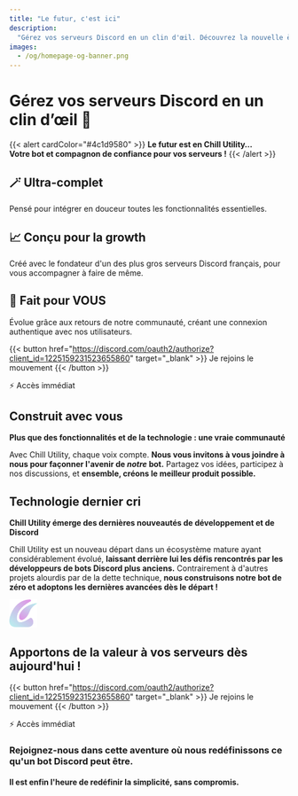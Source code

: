 ```yaml
---
title: "Le futur, c'est ici"
description:
  "Gérez vos serveurs Discord en un clin d'œil. Découvrez la nouvelle ère de la gestion de communauté avec Chill Utility ! 🚀"
images:
  - /og/homepage-og-banner.png
---
```


# Gérez vos serveurs Discord en un clin d’œil 🚀

<div class="homepage-head-box text-lg backdrop-blur justify-center">

  {{< alert cardColor="#4c1d9580" >}}
  **Le futur est en Chill Utility…**  
  **Votre bot et compagnon de confiance pour vos serveurs !**
  {{< /alert >}}

</div>

<div class="homepage-head-section-boxes-wrapper w-full grid gap-4 md:grid-cols-3">
  <article
    class="min-w-full min-h-full border-neutral-200 dark:border-neutral-700 border-2 rounded overflow-hidden shadow-lg relative backdrop-blur px-6 py-4 text-left">
    <h2
      class="homepage-head-section-box-title font-bold text-xl text-neutral-800 decoration-primary-500 dark:text-neutral">
      🪄 Ultra-complet
    </h2>
    <p class="homepage-head-section-box-desc py-1 prose dark:prose-invert">
      Pensé pour intégrer en douceur toutes les fonctionnalités essentielles.
    </p>
  </article>
  <article
    class="min-w-full min-h-full border-neutral-200 dark:border-neutral-700 border-2 rounded overflow-hidden shadow-lg relative backdrop-blur px-6 py-4 text-left">
    <h2
      class="homepage-head-section-box-title font-bold text-xl text-neutral-800 decoration-primary-500 dark:text-neutral">
      📈 Conçu pour la growth
    </h2>
    <p class="homepage-head-section-box-desc py-1 prose dark:prose-invert">
      Créé avec le fondateur d'un des plus gros serveurs Discord français, pour vous accompagner à faire de même.
    </p>
  </article>
  <article
    class="min-w-full min-h-full border-neutral-200 dark:border-neutral-700 border-2 rounded overflow-hidden shadow-lg relative backdrop-blur px-6 py-4 text-left">
    <h2
      class="homepage-head-section-box-title font-bold text-xl text-neutral-800 decoration-primary-500 dark:text-neutral">
      🫵 Fait pour VOUS
    </h2>
    <p class="homepage-head-section-box-desc py-1 prose dark:prose-invert">
      Évolue grâce aux retours de notre communauté, créant une connexion authentique avec nos utilisateurs.
    </p>
  </article>
</div>

{{< button href="https://discord.com/oauth2/authorize?client_id=1225159231523655860" target="_blank" >}}
Je rejoins le mouvement
{{< /button >}}
<p class="mt-2 text-sm">⚡ Accès immédiat</p>

<section id="big-ideas" class="homepage-big-ideas-section">
  <article class="text-center px-6 py-4 md:flex flex-wrap items-center min-w-full min-h-full border-neutral-200 dark:border-neutral-700 border-2 rounded overflow-hidden shadow-lg relative backdrop-blur big-idea-wrapper">
    <aside class="creative">
      <div class="creative-icon-wrapper">
        <i class="creative-icon fa-solid fa-comment-dots"></i>
      </div>
      <h2 class="m-0">Construit avec vous</h2>
    </aside>
    <div class="homepage-big-ideas-left-text-align flex-1 flex flex-col">
      <p class="big-idea-title"><strong>Plus que des fonctionnalités et de la technologie : une vraie communauté</strong></p>
      <p class="big-idea-desc">Avec Chill Utility, chaque voix compte. <strong>Nous vous invitons à vous joindre à nous pour façonner l'avenir de <i>notre</i> bot.</strong> Partagez vos idées, participez à nos discussions, et <strong>ensemble, créons le meilleur produit possible.</strong></p>
    </div>
  </article>

  <article class="big-idea-wrapper text-center px-6 py-4 md:flex flex-wrap items-center flip-flop-big-idea-article min-w-full min-h-full border-neutral-200 dark:border-neutral-700 border-2 rounded overflow-hidden shadow-lg relative backdrop-blur">
    <aside class="creative">
      <div class="creative-icon-wrapper">
        <i class="creative-icon fa-solid fa-microchip"></i>
      </div>
      <h2 class="m-0">Technologie dernier cri</h2>
    </aside>
    <div class="flex-1 homepage-big-ideas-left-text-align">
      <p class="big-idea-title"><strong>Chill Utility émerge des dernières nouveautés de développement et de Discord</strong></p>
      <p class="big-idea-desc">Chill Utility est un nouveau départ dans un écosystème mature ayant considérablement évolué, <strong>laissant derrière lui les défis rencontrés par les développeurs de bots Discord plus anciens.</strong> Contrairement à d'autres projets alourdis par de la dette technique, <strong>nous construisons notre bot de zéro et adoptons les dernières avancées dès le départ !</strong></p>
    </div>
  </article>
</section>

<section id="join-us" class="homepage-join-us-section">
  <img src="/img/logo.webp" width="50px" height="50px" class="my-0 mb-2 nozoom m-auto" alt="" aria-hidden="true" />
  <h2 class="mt-0">Apportons de la valeur à vos serveurs dès aujourd'hui !</h2>

  {{< button href="https://discord.com/oauth2/authorize?client_id=1225159231523655860" target="_blank" >}}
  Je rejoins le mouvement
  {{< /button >}}
  <p class="mt-2 mb-0 text-sm">⚡ Accès immédiat</p>

  <h3 class="homepage-last-cta-h3">Rejoignez-nous dans cette aventure où nous redéfinissons ce qu'un bot Discord peut être.</h3>
  <h4 class="mt-10px mb-0">Il est enfin l'heure de redéfinir la simplicité, sans compromis.</h4>
</section>

<script src="https://kit.fontawesome.com/575c2fb10a.js" crossorigin="anonymous"></script>